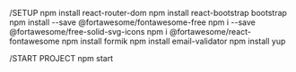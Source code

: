 /SETUP
npm install react-router-dom
npm install react-bootstrap bootstrap
npm install --save @fortawesome/fontawesome-free
npm i --save @fortawesome/free-solid-svg-icons
npm i @fortawesome/react-fontawesome
npm install formik
npm install email-validator
npm install yup

/START PROJECT
npm start

